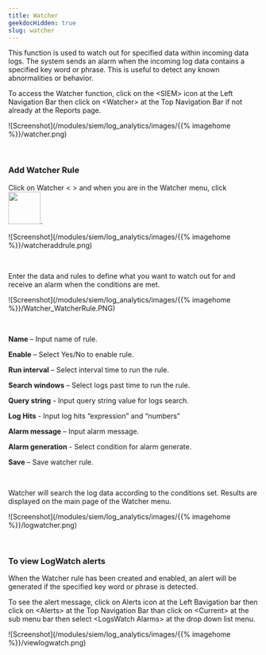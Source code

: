 ```yaml
---
title: Watcher
geekdocHidden: true
slug: watcher
---
```


This function is used to watch out for specified data within incoming data logs. The system sends an alarm when the incoming log data contains a specified key word or phrase. This is useful to detect any known abnormalities or behavior. 

To access the Watcher function, click on the \<SIEM> icon at the Left Navigation Bar then click on \<Watcher> at the Top Navigation Bar if not already at the Reports page.


![Screenshot](/modules/siem/log_analytics/images/{{% imagehome %}}/watcher.png)

&nbsp;

### Add Watcher Rule
Click on Watcher < > and when you are in the Watcher menu, click <img src="/cloud_vista/loganalytics/images/{{% imagehome %}}/addruleicon.png" width="65px">.

![Screenshot](/modules/siem/log_analytics/images/{{% imagehome %}}/watcheraddrule.png)

&nbsp;

Enter the data and rules to define what you want to watch out for and receive an alarm when the conditions are met.

![Screenshot](/modules/siem/log_analytics/images/{{% imagehome %}}/Watcher_WatcherRule.PNG)

&nbsp;

<strong>Name</strong> – Input name of rule.

<strong>Enable</strong> – Select Yes/No to enable rule.

<strong>Run interval</strong> – Select interval time to run the rule.

<strong>Search windows</strong> – Select logs past time to run the rule.

<strong>Query string</strong> - Input query string value for logs search.

<strong>Log Hits</strong> -   Input log hits “expression” and “numbers”

<strong>Alarm message</strong> – Input alarm message.

<strong>Alarm generation</strong> - Select condition for alarm generate.

<strong>Save</strong> – Save watcher rule.

&nbsp;

Watcher will search the log data according to the conditions set. Results are displayed on the main page of the Watcher menu.

![Screenshot](/modules/siem/log_analytics/images/{{% imagehome %}}/logwatcher.png)

&nbsp;

### To view LogWatch alerts
When the Watcher rule has been created and enabled,  an alert will be generated if the specified key word or phrase is detected. 

To see the alert message, click on Alerts icon at the Left Bavigation bar then click on \<Alerts> at the Top Navigation Bar than click on \<Current> at the sub menu bar then select \<LogsWatch Alarms> at the drop down list menu.

![Screenshot](/modules/siem/log_analytics/images/{{% imagehome %}}/viewlogwatch.png)


